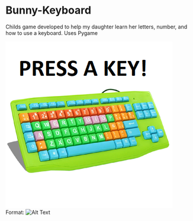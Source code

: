 # Bunny-Keyboard
Childs game developed to help my daughter learn her letters, number, and how to use a keyboard.
Uses Pygame

![Keyboard Logo](SageGameIMG/keyboard.png)
Format: ![Alt Text](url)
